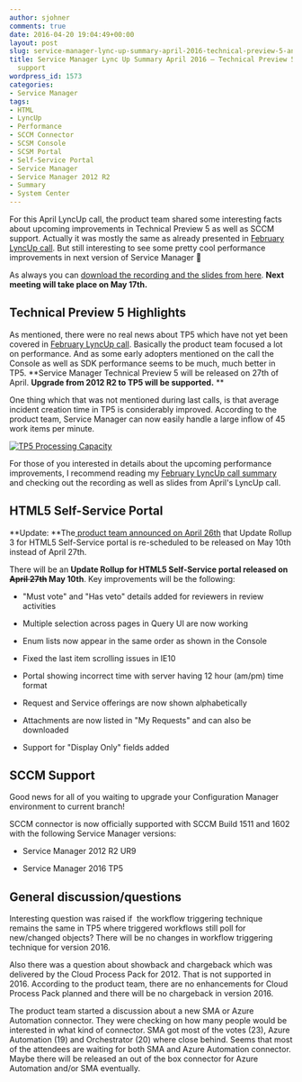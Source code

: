 ```yaml
---
author: sjohner
comments: true
date: 2016-04-20 19:04:49+00:00
layout: post
slug: service-manager-lync-up-summary-april-2016-technical-preview-5-and-sccm-connector-support
title: Service Manager Lync Up Summary April 2016 – Technical Preview 5 and SCCM connector
  support
wordpress_id: 1573
categories:
- Service Manager
tags:
- HTML
- LyncUp
- Performance
- SCCM Connector
- SCSM Console
- SCSM Portal
- Self-Service Portal
- Service Manager
- Service Manager 2012 R2
- Summary
- System Center
---
```


For this April LyncUp call, the product team shared some interesting facts about upcoming improvements in Technical Preview 5 as well as SCCM support. Actually it was mostly the same as already presented in [February LyncUp call](https://blog.jhnr.ch/2016/02/18/service-manager-lync-up-summary-february-2016-ur9-and-technical-preview-5/). But still interesting to see some pretty cool performance improvements in next version of Service Manager 🙂

As always you can [download the recording and the slides from here](http://1drv.ms/1r5Czkf). **Next meeting will take place on May 17th.**


## Technical Preview 5 Highlights


As mentioned, there were no real news about TP5 which have not yet been covered in [February LyncUp call](https://blog.jhnr.ch/2016/02/18/service-manager-lync-up-summary-february-2016-ur9-and-technical-preview-5/). Basically the product team focused a lot on performance. And as some early adopters mentioned on the call the Console as well as SDK performance seems to be much, much better in TP5. **Service Manager Technical Preview 5 will be released on 27th of April. **Upgrade from 2012 R2 to TP5 will be supported.**
**

One thing which that was not mentioned during last calls, is that average incident creation time in TP5 is considerably improved. According to the product team, Service Manager can now easily handle a large inflow of 45 work items per minute.

[![TP5 Processing Capacity](/images/TP5_ProcessingCapacity-1024x117.png)](/images/TP5_ProcessingCapacity.png)

For those of you interested in details about the upcoming performance improvements, I recommend reading my [February LyncUp call summary](https://blog.jhnr.ch/2016/02/18/service-manager-lync-up-summary-february-2016-ur9-and-technical-preview-5/) and checking out the recording as well as slides from April's LyncUp call.


## HTML5 Self-Service Portal


**Update: **The[ product team announced on April 26th](https://twitter.com/ServiceManager/status/724843879275614208) that Update Rollup 3 for HTML5 Self-Service portal is re-scheduled to be released on May 10th instead of April 27th.

There will be an **Update Rollup for HTML5 Self-Service portal released on <del>April 27th</del> May 10th**. Key improvements will be the following:



 	
  * "Must vote" and "Has veto" details added for reviewers in review activities

 	
  * Multiple selection across pages in Query UI are now working

 	
  * Enum lists now appear in the same order as shown in the Console

 	
  * Fixed the last item scrolling issues in IE10

 	
  * Portal showing incorrect time with server having 12 hour (am/pm) time format

 	
  * Request and Service offerings are now shown alphabetically

 	
  * Attachments are now listed in "My Requests" and can also be downloaded

 	
  * Support for "Display Only" fields added




## SCCM Support


Good news for all of you waiting to upgrade your Configuration Manager environment to current branch!

SCCM connector is now officially supported with SCCM Build 1511 and 1602 with the following Service Manager versions:



 	
  * Service Manager 2012 R2 UR9

 	
  * Service Manager 2016 TP5




## **General discussion/questions**


Interesting question was raised if  the workflow triggering technique remains the same in TP5 where triggered workflows still poll for new/changed objects? There will be no changes in workflow triggering technique for version 2016.

Also there was a question about showback and chargeback which was delivered by the Cloud Process Pack for 2012. That is not supported in 2016. According to the product team, there are no enhancements for Cloud Process Pack planned and there will be no chargeback in version 2016.

The product team started a discussion about a new SMA or Azure Automation connector. They were checking on how many people would be interested in what kind of connector. SMA got most of the votes (23), Azure Automation (19) and Orchestrator (20) where close behind. Seems that most of the attendees are waiting for both SMA and Azure Automation connector. Maybe there will be released an out of the box connector for Azure Automation and/or SMA eventually.
